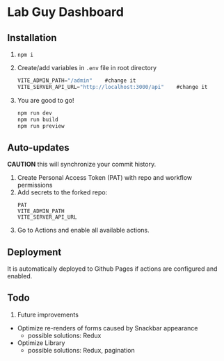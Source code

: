 # Lab Guy Dashboard

## Installation

1. `npm i`

2. Create/add variables in `.env` file in root directory
   ```js
   VITE_ADMIN_PATH="/admin"    #change it
   VITE_SERVER_API_URL="http://localhost:3000/api"    #change it
   ```
3. You are good to go!
   ```js
   npm run dev
   npm run build
   npm run preview
   ```
## Auto-updates
**CAUTION** this will synchronize your commit history.

1. Create Personal Access Token (PAT) with repo and workflow permissions
2. Add secrets to the forked repo:
   ```
   PAT
   VITE_ADMIN_PATH
   VITE_SERVER_API_URL
   ```
3. Go to Actions and enable all available actions.

## Deployment
   It is automatically deployed to Github Pages if actions are configured and enabled.
## Todo

1. Future improvements

- Optimize re-renders of forms caused by Snackbar appearance
  - possible solutions: Redux
- Optimize Library
  - possible solutions: Redux, pagination
